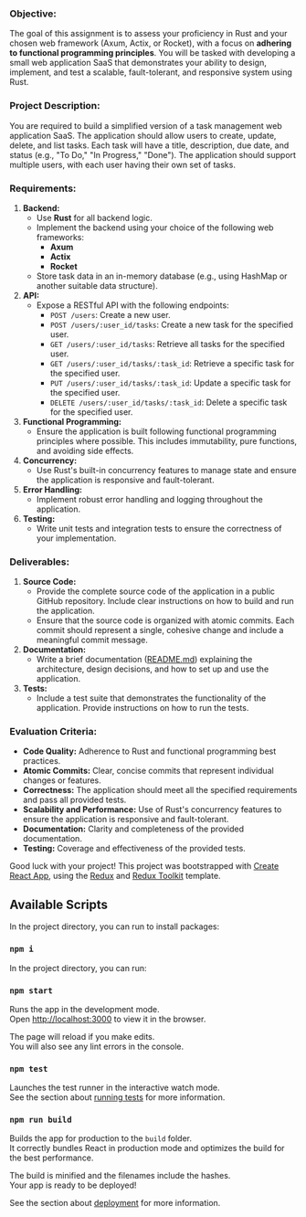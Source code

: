### **Objective:**

The goal of this assignment is to assess your proficiency in Rust and your chosen web framework (Axum, Actix, or Rocket), with a focus on **adhering to functional programming principles**. You will be tasked with developing a small web application SaaS that demonstrates your ability to design, implement, and test a scalable, fault-tolerant, and responsive system using Rust.

### **Project Description:**

You are required to build a simplified version of a task management web application SaaS. The application should allow users to create, update, delete, and list tasks. Each task will have a title, description, due date, and status (e.g., "To Do," "In Progress," "Done"). The application should support multiple users, with each user having their own set of tasks.

### **Requirements:**

1. **Backend:**
    - Use **Rust** for all backend logic.
    - Implement the backend using your choice of the following web frameworks:
        - **Axum**
        - **Actix**
        - **Rocket**
    - Store task data in an in-memory database (e.g., using HashMap or another suitable data structure).
2. **API:**
    - Expose a RESTful API with the following endpoints:
        - `POST /users`: Create a new user.
        - `POST /users/:user_id/tasks`: Create a new task for the specified user.
        - `GET /users/:user_id/tasks`: Retrieve all tasks for the specified user.
        - `GET /users/:user_id/tasks/:task_id`: Retrieve a specific task for the specified user.
        - `PUT /users/:user_id/tasks/:task_id`: Update a specific task for the specified user.
        - `DELETE /users/:user_id/tasks/:task_id`: Delete a specific task for the specified user.
3. **Functional Programming:**
    - Ensure the application is built following functional programming principles where possible. This includes immutability, pure functions, and avoiding side effects.
4. **Concurrency:**
    - Use Rust's built-in concurrency features to manage state and ensure the application is responsive and fault-tolerant.
5. **Error Handling:**
    - Implement robust error handling and logging throughout the application.
6. **Testing:**
    - Write unit tests and integration tests to ensure the correctness of your implementation.

### **Deliverables:**

1. **Source Code:**
    - Provide the complete source code of the application in a public GitHub repository. Include clear instructions on how to build and run the application.
    - Ensure that the source code is organized with atomic commits. Each commit should represent a single, cohesive change and include a meaningful commit message.
2. **Documentation:**
    - Write a brief documentation ([README.md](http://readme.md/)) explaining the architecture, design decisions, and how to set up and use the application.
3. **Tests:**
    - Include a test suite that demonstrates the functionality of the application. Provide instructions on how to run the tests.

### **Evaluation Criteria:**

- **Code Quality:** Adherence to Rust and functional programming best practices.
- **Atomic Commits:** Clear, concise commits that represent individual changes or features.
- **Correctness:** The application should meet all the specified requirements and pass all provided tests.
- **Scalability and Performance:** Use of Rust's concurrency features to ensure the application is responsive and fault-tolerant.
- **Documentation:** Clarity and completeness of the provided documentation.
- **Testing:** Coverage and effectiveness of the provided tests.

Good luck with your project!
This project was bootstrapped with [Create React App](https://github.com/facebook/create-react-app), using the [Redux](https://redux.js.org/) and [Redux Toolkit](https://redux-toolkit.js.org/) template.

## Available Scripts
In the project directory, you can run to install packages:
### `npm i`

In the project directory, you can run:

### `npm start`

Runs the app in the development mode.<br />
Open [http://localhost:3000](http://localhost:3000) to view it in the browser.

The page will reload if you make edits.<br />
You will also see any lint errors in the console.

### `npm test`

Launches the test runner in the interactive watch mode.<br />
See the section about [running tests](https://facebook.github.io/create-react-app/docs/running-tests) for more information.

### `npm run build`

Builds the app for production to the `build` folder.<br />
It correctly bundles React in production mode and optimizes the build for the best performance.

The build is minified and the filenames include the hashes.<br />
Your app is ready to be deployed!

See the section about [deployment](https://facebook.github.io/create-react-app/docs/deployment) for more information.